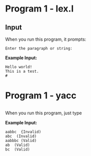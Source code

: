 # Program 1 - lex.l

## Input

When you run this program, it prompts:

```
Enter the paragraph or string:
```

**Example Input:**
```
Hello world!
This is a test.
#
```
# Program 1 - yacc

##

When you run this program, just type

**Example Input:**
````
aabbc  {Invalid)
abc  (Invalid)
aabbbc (Valid)
ab  (Valid)
bc  (Valid) 
````
